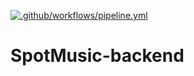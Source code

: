 [![.github/workflows/pipeline.yml](https://github.com/Hackaton-fiap-2023-g4/SpotMusic-backend/actions/workflows/pipeline.yml/badge.svg)](https://github.com/Hackaton-fiap-2023-g4/SpotMusic-backend/actions/workflows/pipeline.yml)

# SpotMusic-backend
